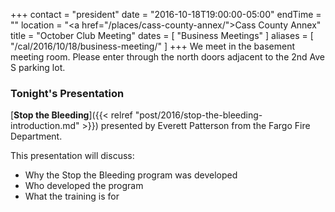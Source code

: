 +++
contact = "president"
date = "2016-10-18T19:00:00-05:00"
endTime = ""
location = "<a href=\"/places/cass-county-annex/\">Cass County Annex</a>"
title = "October Club Meeting"
dates = [ "Business Meetings" ]
aliases = [ "/cal/2016/10/18/business-meeting/" ]
+++
We meet in the basement meeting room. Please enter through the north
doors adjacent to the 2nd Ave S parking lot.

### Tonight's Presentation

[**Stop the Bleeding**]({{< relref "post/2016/stop-the-bleeding-introduction.md" >}})
presented by Everett Patterson from the Fargo Fire
Department.

This presentation will discuss:

* Why the Stop the Bleeding program was developed
* Who developed the program
* What the training is for

